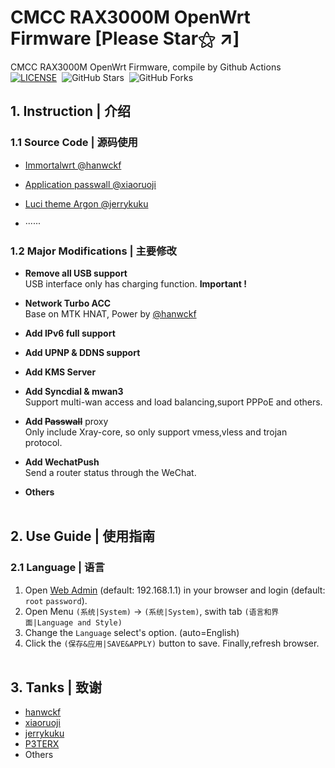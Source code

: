 # **CMCC RAX3000M OpenWrt Firmware** [Please Star⚝ ↗]

CMCC RAX3000M OpenWrt Firmware, compile by Github Actions  
[![LICENSE](https://img.shields.io/badge/license-apache--2.0-green.svg?style=flat-square&label=LICENSE)](https://github.com/yangxu52/CMCC-RAX3000M-OpenWrt-Firmware/blob/main/LICENSE)&nbsp;
![GitHub Stars](https://img.shields.io/github/stars/yangxu52/CMCC-RAX3000M-OpenWrt-Firmware.svg?style=flat-square&label=Stars&logo=github)&nbsp;
![GitHub Forks](https://img.shields.io/github/forks/yangxu52/CMCC-RAX3000M-OpenWrt-Firmware.svg?style=flat-square&label=Forks&logo=github)
&emsp;

## **1. Instruction | 介绍**

### **1.1 Source Code | 源码使用**

- [Immortalwrt @hanwckf](https://github.com/hanwckf/immortalwrt-mt798x)

- [Application passwall @xiaoruoji](https://github.com/xiaorouji/openwrt-passwall)

- [Luci theme Argon @jerrykuku](https://github.com/jerrykuku/luci-theme-argon)

- ······

### **1.2 Major Modifications | 主要修改**

- **Remove all USB support**  
  USB interface only has charging function. **Important !**

- **Network Turbo ACC**  
  Base on MTK HNAT, Power by [@hanwckf](https://github.com/hanwckf)

- **Add IPv6 full support**

- **Add UPNP & DDNS support**

- **Add KMS Server**

- **Add Syncdial & mwan3**  
  Support multi-wan access and load balancing,suport PPPoE and others.

- **Add ~~Passwall~~** proxy  
  Only include Xray-core, so only support vmess,vless and trojan protocol.

- **Add WechatPush**  
  Send a router status through the WeChat.

- **Others**  
  &emsp;

## **2. Use Guide | 使用指南**

### **2.1 Language | 语言**

1. Open [Web Admin](http://192.168.1.1) (default: 192.168.1.1) in your browser and login (default: `root` `password`).
2. Open Menu `(系统|System)` -> `(系统|System)`, swith tab `(语言和界面|Language and Style)`
3. Change the `Language` select's option. (auto=English)
4. Click the `(保存&应用|SAVE&APPLY)` button to save. Finally,refresh browser.  
   &emsp;

<!-- ### **2.2 Wireless Power | 无线功率**

1. Open [Web Admin](http://192.168.1.1) (default: 192.168.1.1) in your browser and login (default: `root` `password`).
2. Open Menu `(系统|System)` -> `(启动项|Startup)`, slide to the bottom.
3. Add some shell command in `(本地启动脚本|Local Startup Script)`, before `exit 0`
   ```shell
   iwconfig wlan0 txpower 23
   iwconfig wlan1 txpower 23
   ```
   The `wlan0` represent 2.4G,`wlan1` represent 5G. `23` reresent submit power (max:`31`).
   Recommend: Between `23` and `27`.Power is proportional to signal and inversely proportional to wireless throughput.
4. Click the `(保存&应用|SAVE&APPLY)` button to save. Finally,refresh browser.
   &emsp;

### **2.3 Network Turbo ACC | 网络加速**

1. Open [Web Admin](http://192.168.1.1) (default: 192.168.1.1) in your browser and login (default: `root` `password`).
2. Open Menu (网络|Network) -> (Turbo ACC Center|Turbo ACC 网络加速).
3. Selected the `Shortcut-FE flow offloading | Shortcut-FE 流量分载` and `BBR CCA | BBR 拥塞控制算法`.Change `FullCone NAT | 全锥型 NAT`'s Option to `High Performing Mode | 高性能模式`
4. Click the `(保存&应用|SAVE&APPLY)` button to save.
   &emsp; -->

## **3. Tanks | 致谢**

- [hanwckf](https://github.com/hanwckf)
- [xiaoruoji](https://github.com/xiaoruoji)
- [jerrykuku](https://github.com/jerrykuku)
- [P3TERX](https://github.com/P3TERX)
- Others
